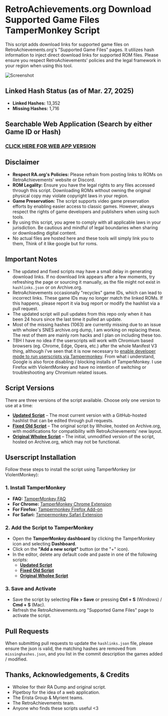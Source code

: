 # RetroAchievements.org Download Supported Game Files TamperMonkey Script

This script adds download links for supported game files on RetroAchievements.org's "Supported Game Files" pages. It utilizes hash information to inject direct download links for supported ROM files. Please ensure you respect RetroAchievements' policies and the legal framework in your region when using this tool.

![Screenshot](https://i.imgur.com/O9ad6mm.png)

## Linked Hash Status (as of Mar. 27, 2025)

- **Linked Hashes:** 13,352
- **Missing Hashes:** 1,716

## Searchable Web Application (Search by either Game ID or Hash)
### [CLICK HERE FOR WEB APP VERSION](https://mentalblank.github.io/RARomOnHashes)

## Disclaimer

- **Respect RA.org's Policies:** Please refrain from posting links to ROMs on RetroAchievements' website or Discord.
- **ROM Legality:** Ensure you have the legal rights to any files accessed through this script. Downloading ROMs without owning the original physical copy may violate copyright laws in your region.
- **Game Preservation:** The script supports video game preservation efforts by enabling easier access to classic games. However, always respect the rights of game developers and publishers when using such tools.
- By using this script, you agree to comply with all applicable laws in your jurisdiction. Be cautious and mindful of legal boundaries when sharing or downloading digital content.
- No actual files are hosted here and these tools will simply link you to them, Think of it like google but for roms.

## Important Notes

- The updated and fixed scripts may have a small delay in generating download links. If no download link appears after a few moments, try refreshing the page or sourcing it manually, as the file might not exist in `hashlinks.json` or on Archive.org.
- RetroAchievements occasionally "recycles" game IDs, which can lead to incorrect links. These game IDs may no longer match the linked ROMs. If this happens, please report it via bug report or modify the hashlist via a pull request.
- The updated script will pull updates from this repo only when it has been 24 hours since the last time it pulled an update.
- Most of the missing hashes (1063) are currently missing due to an issue with wholee's SNES archive.org dump, I am working on replacing these. The rest of them are mainly rom hacks and I plan on including these too.
- TBH I have no idea if the userscripts will work with Chromium based browsers (eg. Chrome, Edge, Opera, etc.) after the whole Manifest V3 thing, although i've seen that it is now necessary to [enable developer mode to run userscripts via Tampermonkey](https://www.tampermonkey.net/faq#Q209). From what i understand, Google is also force disabling / blocking installs of TamperMonkey. I use Firefox with ViolentMonkey and have no intention of switching or troubleshooting any Chromium related issues.

## Script Versions

There are three versions of the script available. Choose only one version to use at a time:

- **[Updated Script](https://github.com/MentalBlank/RARomOnHashesUserScript/raw/refs/heads/main/TamperMonkeyRetroachievements.js)** – The most current version with a GitHub-hosted hashlist that can be edited through pull requests.
- **[Fixed Old Script](https://github.com/MentalBlank/RARomOnHashesUserScript/raw/refs/heads/main/OriginalTamperMonkeyRetroachievementsFixed.js)** – The original script by Wholee, hosted on Archive.org, with modifications for compatibility with RetroAchievements’ new layout.
- **[Original Wholee Script](https://archive.org/details/retroachievements_collection_v5)** – The initial, unmodified version of the script, hosted on Archive.org, which may not be functional.

## Userscript Installation

Follow these steps to install the script using TamperMonkey (or ViolentMonkey):

### 1. Install TamperMonkey

- **FAQ:** [TamperMonkey FAQ](https://www.tampermonkey.net/faq.php#Q102)
- **For Chrome:** [TamperMonkey Chrome Extension](https://tampermonkey.net/?ext=dhdg&browser=chrome)
- **For Firefox:** [Tampermonkey Firefox Add-on](https://tampermonkey.net/?ext=dhdg&browser=firefox)
- **For Safari:** [Tampermonkey Safari Extension](https://tampermonkey.net/?ext=dhdg&browser=safari)

### 2. Add the Script to TamperMonkey

- Open the **TamperMonkey dashboard** by clicking the TamperMonkey icon and selecting **Dashboard**.
- Click on the **"Add a new script"** button (or the "+" icon).
- In the editor, delete any default code and paste in one of the following scripts:
  - **[Updated Script](https://github.com/MentalBlank/RARomOnHashesUserScript/raw/refs/heads/main/TamperMonkeyRetroachievements.js)**
  - **[Fixed Old Script](https://github.com/MentalBlank/RARomOnHashesUserScript/raw/refs/heads/main/OriginalTamperMonkeyRetroachievementsFixed.js)**
  - **[Original Wholee Script](https://archive.org/details/retroachievements_collection_v5)**

### 3. Save and Activate

- Save the script by selecting **File > Save** or pressing **Ctrl + S** (Windows) / **Cmd + S** (Mac).
- Refresh the RetroAchievements.org "Supported Game Files" page to activate the script.

## Pull Requests

When submitting pull requests to update the `hashlinks.json` file, please ensure the json is valid, the matching hashes are removed from `missinghashes.json`, and you list in the commit description the games added / modified.

## Thanks, Acknowledgements, & Credits

- Wholee for their RA Dump and original script.
- Pipetboy for the idea of a web application.
- The Erista Group & Myrient teams.
- The RetroAchievements team.
- Anyone who finds these scripts useful <3